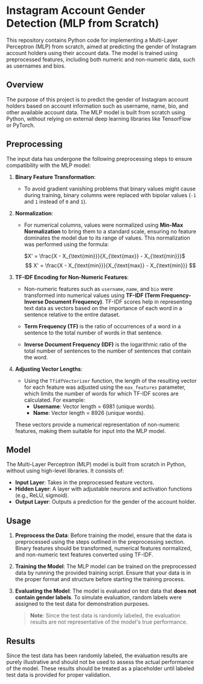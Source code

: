 # Instagram Account Gender Detection (MLP from Scratch)

This repository contains Python code for implementing a Multi-Layer Perceptron (MLP) from scratch, aimed at predicting the gender of Instagram account holders using their account data. The model is trained using preprocessed features, including both numeric and non-numeric data, such as usernames and bios.



## Overview
The purpose of this project is to predict the gender of Instagram account holders based on account information such as username, name, bio, and other available account data. The MLP model is built from scratch using Python, without relying on external deep learning libraries like TensorFlow or PyTorch.

## Preprocessing
The input data has undergone the following preprocessing steps to ensure compatibility with the MLP model:

1. **Binary Feature Transformation**:
   - To avoid gradient vanishing problems that binary values might cause during training, binary columns were replaced with bipolar values (`-1` and `1` instead of `0` and `1`).

2. **Normalization**:
   - For numerical columns, values were normalized using **Min-Max Normalization** to bring them to a standard scale, ensuring no feature dominates the model due to its range of values. This normalization was performed using the formula:

     $`X' = \frac{X - X_{\text{min}}}{X_{\text{max}} - X_{\text{min}}}`$
     $$
    X' = \frac{X - X_{\text{min}}}{X_{\text{max}} - X_{\text{min}}}
     $$


3. **TF-IDF Encoding for Non-Numeric Features**:
   - Non-numeric features such as `username`, `name`, and `bio` were transformed into numerical values using **TF-IDF (Term Frequency-Inverse Document Frequency)**. TF-IDF scores help in representing text data as vectors based on the importance of each word in a sentence relative to the entire dataset.

   - **Term Frequency (TF)** is the ratio of occurrences of a word in a sentence to the total number of words in that sentence.  
   - **Inverse Document Frequency (IDF)** is the logarithmic ratio of the total number of sentences to the number of sentences that contain the word.

4. **Adjusting Vector Lengths**:
   - Using the `TfidfVectorizer` function, the length of the resulting vector for each feature was adjusted using the `max_features` parameter, which limits the number of words for which TF-IDF scores are calculated. For example:
     - **Username**: Vector length = 6981 (unique words).
     - **Name**: Vector length = 8926 (unique words).

   These vectors provide a numerical representation of non-numeric features, making them suitable for input into the MLP model.

## Model
The Multi-Layer Perceptron (MLP) model is built from scratch in Python, without using high-level libraries. It consists of:
- **Input Layer**: Takes in the preprocessed feature vectors.
- **Hidden Layer**: A layer with adjustable neurons and activation functions (e.g., ReLU, sigmoid).
- **Output Layer**: Outputs a prediction for the gender of the account holder.

## Usage
1. **Preprocess the Data**:
   Before training the model, ensure that the data is preprocessed using the steps outlined in the preprocessing section. Binary features should be transformed, numerical features normalized, and non-numeric text features converted using TF-IDF.

2. **Training the Model**:
   The MLP model can be trained on the preprocessed data by running the provided training script. Ensure that your data is in the proper format and structure before starting the training process.

3. **Evaluating the Model**:
   The model is evaluated on test data that **does not contain gender labels**. To simulate evaluation, random labels were assigned to the test data for demonstration purposes.

   > **Note**: Since the test data is randomly labeled, the evaluation results are not representative of the model's true performance.

## Results
Since the test data has been randomly labeled, the evaluation results are purely illustrative and should not be used to assess the actual performance of the model. These results should be treated as a placeholder until labeled test data is provided for proper validation.
